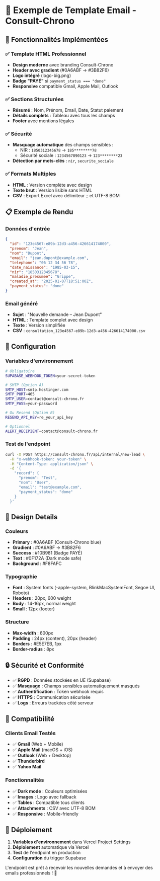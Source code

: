 # 📧 Exemple de Template Email - Consult-Chrono

## 🎯 Fonctionnalités Implémentées

### ✅ Template HTML Professionnel
- **Design moderne** avec branding Consult-Chrono
- **Header avec gradient** (#0A6ABF → #3B82F6)
- **Logo intégré** (logo-big.png)
- **Badge "PAYÉ"** si `payment_status === "done"`
- **Responsive** compatible Gmail, Apple Mail, Outlook

### ✅ Sections Structurées
- **Résumé** : Nom, Prénom, Email, Date, Statut paiement
- **Détails complets** : Tableau avec tous les champs
- **Footer** avec mentions légales

### ✅ Sécurité
- **Masquage automatique** des champs sensibles :
  - NIR : `1850312345678` → `185********78`
  - Sécurité sociale : `1234567890123` → `123********23`
- **Détection par mots-clés** : `nir`, `securite_sociale`

### ✅ Formats Multiples
- **HTML** : Version complète avec design
- **Texte brut** : Version lisible sans HTML
- **CSV** : Export Excel avec délimiteur `;` et UTF-8 BOM

## 📋 Exemple de Rendu

### Données d'entrée
```json
{
  "id": "123e4567-e89b-12d3-a456-426614174000",
  "prenom": "Jean",
  "nom": "Dupont",
  "email": "jean.dupont@example.com",
  "telephone": "06 12 34 56 78",
  "date_naissance": "1985-03-15",
  "nir": "1850312345678",
  "maladie_presumee": "Grippe",
  "created_at": "2025-01-07T18:51:00Z",
  "payment_status": "done"
}
```

### Email généré
- **Sujet** : "Nouvelle demande – Jean Dupont"
- **HTML** : Template complet avec design
- **Texte** : Version simplifiée
- **CSV** : `consultation_123e4567-e89b-12d3-a456-426614174000.csv`

## 🔧 Configuration

### Variables d'environnement
```bash
# Obligatoire
SUPABASE_WEBHOOK_TOKEN=your-secret-token

# SMTP (Option A)
SMTP_HOST=smtp.hostinger.com
SMTP_PORT=465
SMTP_USER=contact@consult-chrono.fr
SMTP_PASS=your-password

# Ou Resend (Option B)
RESEND_API_KEY=re_your_api_key

# Optionnel
ALERT_RECIPIENT=contact@consult-chrono.fr
```

### Test de l'endpoint
```bash
curl -X POST https://consult-chrono.fr/api/internal/new-lead \
  -H "x-webhook-token: your-token" \
  -H "Content-Type: application/json" \
  -d '{
    "record": {
      "prenom": "Test",
      "nom": "User",
      "email": "test@example.com",
      "payment_status": "done"
    }
  }'
```

## 🎨 Design Details

### Couleurs
- **Primary** : #0A6ABF (Consult-Chrono blue)
- **Gradient** : #0A6ABF → #3B82F6
- **Success** : #10B981 (Badge PAYÉ)
- **Text** : #0F172A (Dark mode safe)
- **Background** : #F8FAFC

### Typographie
- **Font** : System fonts (-apple-system, BlinkMacSystemFont, Segoe UI, Roboto)
- **Headers** : 20px, 600 weight
- **Body** : 14-16px, normal weight
- **Small** : 12px (footer)

### Structure
- **Max-width** : 600px
- **Padding** : 24px (content), 20px (header)
- **Borders** : #E5E7EB, 1px
- **Border-radius** : 8px

## 🔒 Sécurité et Conformité

- ✅ **RGPD** : Données stockées en UE (Supabase)
- ✅ **Masquage** : Champs sensibles automatiquement masqués
- ✅ **Authentification** : Token webhook requis
- ✅ **HTTPS** : Communication sécurisée
- ✅ **Logs** : Erreurs trackées côté serveur

## 📱 Compatibilité

### Clients Email Testés
- ✅ **Gmail** (Web + Mobile)
- ✅ **Apple Mail** (macOS + iOS)
- ✅ **Outlook** (Web + Desktop)
- ✅ **Thunderbird**
- ✅ **Yahoo Mail**

### Fonctionnalités
- ✅ **Dark mode** : Couleurs optimisées
- ✅ **Images** : Logo avec fallback
- ✅ **Tables** : Compatible tous clients
- ✅ **Attachments** : CSV avec UTF-8 BOM
- ✅ **Responsive** : Mobile-friendly

## 🚀 Déploiement

1. **Variables d'environnement** dans Vercel Project Settings
2. **Déploiement** automatique via Vercel
3. **Test** de l'endpoint en production
4. **Configuration** du trigger Supabase

L'endpoint est prêt à recevoir les nouvelles demandes et à envoyer des emails professionnels ! 🎉
